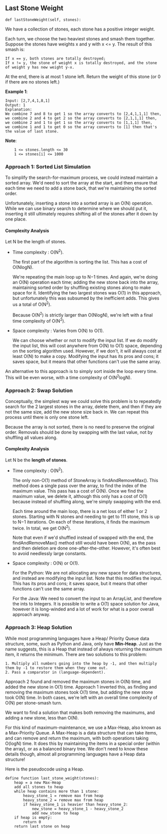 ## Last Stone Weight

```{python}
def lastStoneWeight(self, stones):
```

We have a collection of stones, each stone has a positive integer weight.

Each turn, we choose the two heaviest stones and smash them together.  Suppose the stones have weights x and y with x <= y.  The result of this smash is:

    If x == y, both stones are totally destroyed;
    If x != y, the stone of weight x is totally destroyed, and the stone of weight y has new weight y-x.

At the end, there is at most 1 stone left.  Return the weight of this stone (or 0 if there are no stones left.)

**Example 1**:
```
Input: [2,7,4,1,8,1]
Output: 1
Explanation: 
We combine 7 and 8 to get 1 so the array converts to [2,4,1,1,1] then,
we combine 2 and 4 to get 2 so the array converts to [2,1,1,1] then,
we combine 2 and 1 to get 1 so the array converts to [1,1,1] then,
we combine 1 and 1 to get 0 so the array converts to [1] then that's the value of last stone.
```
 

**Note**:
```
    1 <= stones.length <= 30
    1 <= stones[i] <= 1000
```

### Approach 1: Sorted List Simulation

To simplify the search-for-maximum process, we could instead maintain a sorted array. We'd need to sort the array at the start, and then ensure that each time we need to add a stone back, that we're maintaining the sorted order.

Unfortunately, inserting a stone into a sorted array is an O(N) operation. While we can use binary search to determine where we should put it, inserting it still ultimately requires shifting all of the stones after it down by one place.

#### Complexity Analysis

Let N be the length of stones.
* Time complexity : O(N<sup>2</sup>).

    The first part of the algorithm is sorting the list. This has a cost of O(NlogN).

   We're repeating the main loop up to N−1 times. And again, we're doing an O(N) operation each time; adding the new stone back into the array, maintaining sorted order by shuffling existing stones along to make space for it. Identifying the two largest stones was O(1) in this approach, but unfortunately this was subsumed by the inefficient adds. This gives us a total of O(N<sup>2</sup>).

    Because O(N<sup>2</sup>) is strictly larger than O(NlogN), we're left with a final time complexity of O(N<sup>2</sup>).

* Space complexity : Varies from O(N) to O(1).

    We can choose whether or not to modify the input list. If we do modify the input list, this will cost anywhere from O(N) to O(1) space, depending on the sorting algorithm used. However, if we don't, it will always cost at least O(N) to make a copy. Modifying the input has its pros and cons; it saves space, but it means that other functions can't use the same array.

An alternative to this approach is to simply sort inside the loop every time. This will be even worse, with a time complexity of O(N<sup>2</sup>logN).

### Approach 2: Swap Solution

Conceptually, the simplest way we could solve this problem is to repeatedly search for the 2 largest stones in the array, delete them, and then if they are not the same size, add the new stone size back in. We can repeat this process until there is only one stone left.

Because the array is not sorted, there is no need to preserve the original order. Removals should be done by swapping with the last value, not by shuffling all values along.

#### Complexity Analysis

Let N be the **length of stones**. 

* Time complexity : O(N<sup>2</sup>).

    The only non-O(1) method of StoneArray is findAndRemoveMax(). This method does a single pass over the array, to find the index of the maximum value. This pass has a cost of O(N). Once we find the maximum value, we delete it, although this only has a cost of O(1) because instead of shuffling along, we're simply swapping with the end.

    Each time around the main loop, there is a net loss of either 1 or 2 stones. Starting with N stones and needing to get to 111 stone, this is up to N−1 iterations. On each of these iterations, it finds the maximum twice. In total, we get O(N<sup>2</sup>).

    Note that even if we'd shuffled instead of swapped with the end, the findAndRemoveMax() method still would have been O(N), as the pass and then deletion are done one-after-the-other. However, it's often best to avoid needlessly large constants.

* Space complexity : O(N) or O(1).

    For the Python: We are not allocating any new space for data structures, and instead are modifying the input list. Note that this modifies the input. This has its pros and cons; it saves space, but it means that other functions can't use the same array.

    For the Java: We need to convert the input to an ArrayList, and therefore the ints to Integers. It is possible to write a O(1) space solution for Java, however it is long-winded and a lot of work for what is a poor overall approach anyway.
    
### Approach 3: Heap Solution

While most programming languages have a Heap/ Priority Queue data structure, some, such as Python and Java, only have **Min-Heap**. Just as the name suggests, this is a Heap that instead of always returning the maximum item, it returns the minimum. There are two solutions to this problem:

    1. Multiply all numbers going into the heap by -1, and then multiply them by -1 to restore them when they come out.
    2. Pass a comparator in (language-dependent).

Approach 2 found and removed the maximum stones in O(N) time, and added the new stone in O(1) time. Approach 1 inverted this, as finding and removing the maximum stones took O(1) time, but adding the new stone took O(N) time. In both cases, we're left with an overall time complexity of O(N) per stone-smash turn.

We want to find a solution that makes both removing the maximums, and adding a new stone, less than O(N).

For this kind of maximum-maintenance, we use a Max-Heap, also known as a Max-Priority Queue. A Max-Heap is a data structure that can take items, and can remove and return the maximum, with both operations taking O(logN) time. It does this by maintaining the items in a special order (within the array), or as a balanced binary tree. We don't need to know these details though, almost all programming languages have a Heap data structure!

Here is the pseudocode using a Heap.
```
define function last_stone_weight(stones):
    heap = a new Max-Heap
    add all stones to heap
    while heap contains more than 1 stone:
        heavy_stone_1 = remove max from heap
        heavy_stone_2 = remove max from heap
        if heavy_stone_1 is heavier than heavy_stone_2:
            new_stone = heavy_stone_1 - heavy_stone_2
            add new_stone to heap
    if heap is empty:
        return 0
    return last stone on heap
```
